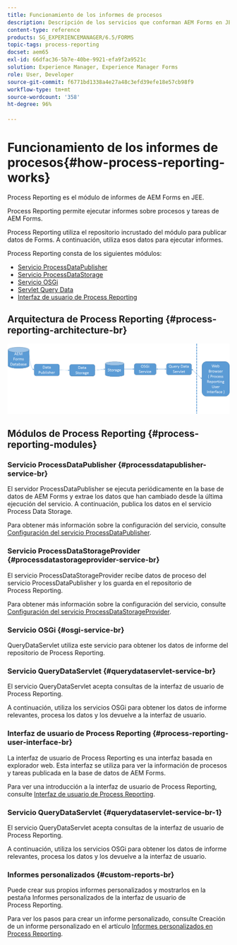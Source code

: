 ```yaml
---
title: Funcionamiento de los informes de procesos
description: Descripción de los servicios que conforman AEM Forms en JEE Process Reporting e introducción a la interfaz de usuario de Process Reporting.
content-type: reference
products: SG_EXPERIENCEMANAGER/6.5/FORMS
topic-tags: process-reporting
docset: aem65
exl-id: 66dfac36-5b7e-40be-9921-efa9f2a9521c
solution: Experience Manager, Experience Manager Forms
role: User, Developer
source-git-commit: f6771bd1338a4e27a48c3efd39efe18e57cb98f9
workflow-type: tm+mt
source-wordcount: '358'
ht-degree: 96%

---
```


# Funcionamiento de los informes de procesos{#how-process-reporting-works}

Process Reporting es el módulo de informes de AEM Forms en JEE.

Process Reporting permite ejecutar informes sobre procesos y tareas de AEM Forms.

Process Reporting utiliza el repositorio incrustado del módulo para publicar datos de Forms. A continuación, utiliza esos datos para ejecutar informes.

Process Reporting consta de los siguientes módulos:

* [Servicio ProcessDataPublisher](#processdatapublisher-service-br-p)
* [Servicio ProcessDataStorage](#processdatastorageprovider-service-br-p)
* [Servicio OSGi](#osgi-service-br-p)
* [Servlet Query Data](#querydataservlet-service-br-p)
* [Interfaz de usuario de Process Reporting](#process-reporting-user-interface-br-p)

## Arquitectura de Process Reporting {#process-reporting-architecture-br}

![plataforma_process_reporting](assets/processreportingarchitecture.png)

## Módulos de Process Reporting {#process-reporting-modules}

### Servicio ProcessDataPublisher {#processdatapublisher-service-br}

El servidor ProcessDataPublisher se ejecuta periódicamente en la base de datos de AEM Forms y extrae los datos que han cambiado desde la última ejecución del servicio. A continuación, publica los datos en el servicio Process Data Storage.

Para obtener más información sobre la configuración del servicio, consulte [Configuración del servicio ProcessDataPublisher](/help/forms/using/process-reporting/install-start-process-reporting.md#p-reportconfiguration-service-p).

### Servicio ProcessDataStorageProvider {#processdatastorageprovider-service-br}

El servicio ProcessDataStorageProvider recibe datos de proceso del servicio ProcessDataPublisher y los guarda en el repositorio de Process Reporting.

Para obtener más información sobre la configuración del servicio, consulte [Configuración del servicio ProcessDataStorageProvider](/help/forms/using/process-reporting/install-start-process-reporting.md#p-to-configure-the-process-reporting-repository-locations-p).

### Servicio OSGi {#osgi-service-br}

QueryDataServlet utiliza este servicio para obtener los datos de informe del repositorio de Process Reporting.

### Servicio QueryDataServlet {#querydataservlet-service-br}

El servicio QueryDataServlet acepta consultas de la interfaz de usuario de Process Reporting.

A continuación, utiliza los servicios OSGi para obtener los datos de informe relevantes, procesa los datos y los devuelve a la interfaz de usuario.

### Interfaz de usuario de Process Reporting {#process-reporting-user-interface-br}

La interfaz de usuario de Process Reporting es una interfaz basada en explorador web. Esta interfaz se utiliza para ver la información de procesos y tareas publicada en la base de datos de AEM Forms.

Para ver una introducción a la interfaz de usuario de Process Reporting, consulte [Interfaz de usuario de Process Reporting](/help/forms/using/process-reporting/introduction-process-reporting.md).

### Servicio QueryDataServlet {#querydataservlet-service-br-1}

El servicio QueryDataServlet acepta consultas de la interfaz de usuario de Process Reporting.

A continuación, utiliza los servicios OSGi para obtener los datos de informe relevantes, procesa los datos y los devuelve a la interfaz de usuario.

### Informes personalizados {#custom-reports-br}

Puede crear sus propios informes personalizados y mostrarlos en la pestaña Informes personalizados de la interfaz de usuario de Process Reporting.

Para ver los pasos para crear un informe personalizado, consulte Creación de un informe personalizado en el artículo [Informes personalizados en Process Reporting](/help/forms/using/process-reporting/process-reporting-custom-reports.md).
